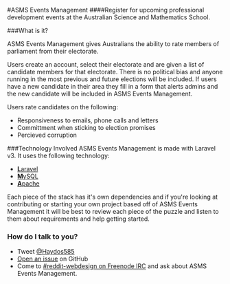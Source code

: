#ASMS Events Management
####Register for upcoming professional development events at the Australian Science and Mathematics School.

###What is it?

ASMS Events Management gives Australians the ability to rate members of parliament from their electorate.

Users create an account, select their electorate and are given a list of candidate members for that electorate. There is no political bias and anyone running in the most previous and future elections will be included. If users have a new candidate in their area they fill in a form that alerts admins and the new candidate will be included in ASMS Events Management.

Users rate candidates on the following:
* Responsiveness to emails, phone calls and letters
* Committment when sticking to election promises
* Percieved corruption

###Technology Involved
ASMS Events Management is made with Laravel v3. It uses the following technology:

* [**L**aravel](http://www.laravel.com)
* [**M**ySQL](http://www.mysql.com)
* [**A**pache](http://httpd.apache.org)

Each piece of the stack has it's own dependencies and if you're looking at contributing or starting your own project based off of ASMS Events Management it will be best to review each piece of the puzzle and listen to them about requirements and help getting started.

### How do I talk to you?
* Tweet [@Haydos585](http://twitter.com/haydos585)
* [Open an issue](https://github.com/Haydos585/asms-events-management/issues) on GitHub
* Come to [#reddit-webdesign on Freenode IRC](http://webchat.freenode.net/?channels=reddit-webdesign) and ask about ASMS Events Management.